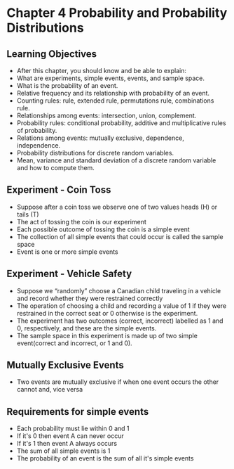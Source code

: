 # Chapter 4 Probability and Probability Distributions

## Learning Objectives

- After this chapter, you should know and be able to explain:
- What are experiments, simple events, events, and sample space.
- What is the probability of an event.
- Relative frequency and its relationship with probability of an event.
- Counting rules: rule, extended rule, permutations rule, combinations rule.
- Relationships among events: intersection, union, complement.
- Probability rules: conditional probability, additive and multiplicative rules of probability.
- Relations among events: mutually exclusive, dependence, independence.
- Probability distributions for discrete random variables.
- Mean, variance and standard deviation of a discrete random variable and how to compute them.

## Experiment - Coin Toss

- Suppose after a coin toss we observe one of two values heads (H) or tails (T)
- The act of tossing the coin is our experiment
- Each possible outcome of tossing the coin is a simple event
- The collection of all simple events that could occur is called the sample space
- Event is one or more simple events

## Experiment - Vehicle Safety

- Suppose we “randomly” choose a Canadian child traveling in a vehicle and record whether they were restrained correctly
- The operation of choosing a child and recording a value of 1 if they were restrained in the correct seat or 0 otherwise is the experiment.
- The experiment has two outcomes (correct, incorrect) labelled as 1 and 0, respectively, and these are the simple events.
- The sample space in this experiment is made up of two simple event(correct and incorrect, or 1 and 0).

## Mutually Exclusive Events

- Two events are mutually exclusive if when one event occurs the other cannot and, vice versa

## Requirements for simple events

- Each probability must lie within 0 and 1
- If it's 0 then event A can never occur
- If it's 1 then event A always occurs
- The sum of all simple events is 1
- The probability of an event is the sum of all it's simple events

